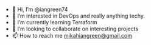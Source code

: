 - 👋 Hi, I’m @iangreen74
- 👀 I’m interested in DevOps and really anything techy. 
- 🌱 I’m currently learning Terraform
- 💞️ I’m looking to collaborate on interesting projects
- 📫 How to reach me mikahiangreen@gmail.com

<!---
iangreen74/iangreen74 is a ✨ special ✨ repository because its `README.md` (this file) appears on your GitHub profile.
You can click the Preview link to take a look at your changes.
--->
